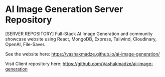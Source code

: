 # AI Image Generation Server Repository

[SERVER REPOSITORY] Full-Stack AI Image Generation and community showcase website using React, MongoDB, Express, Tailwind, Cloudinary, OpenAI, File-Saver.

See the website here: https://vashakmadze.github.io/ai-image-generation/
 
Visit Client repository here: https://github.com/Vashakmadze/ai-image-generation
